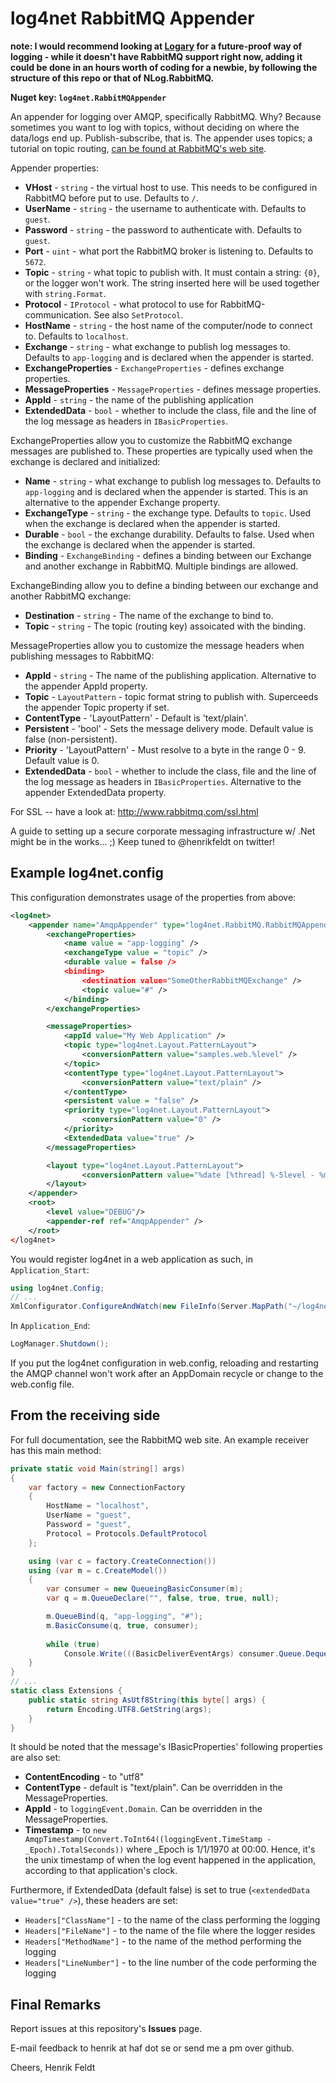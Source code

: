 # log4net RabbitMQ Appender

**note: I would recommend looking at [Logary](https://github.com/logary/logary) for a future-proof way of logging - while it doesn't have RabbitMQ support right now, adding it could be done in an hours worth of coding for a newbie, by following the structure of this repo or that of NLog.RabbitMQ.**

**Nuget key: `log4net.RabbitMQAppender`**

An appender for logging over AMQP, specifically RabbitMQ. Why? Because sometimes you want to log with topics, without deciding on where the data/logs end up. Publish-subscribe, that is. The appender uses topics; a tutorial on topic routing, [can be found at RabbitMQ's web site](http://www.rabbitmq.com/tutorials/tutorial-five-python.html).

Appender properties:

 * **VHost** - `string` - the virtual host to use. This needs to be configured in RabbitMQ before put to use. Defaults to `/`.
 * **UserName** - `string` - the username to authenticate with. Defaults to `guest`.
 * **Password** - `string` - the password to authenticate with. Defaults to `guest`.
 * **Port** - `uint` - what port the RabbitMQ broker is listening to. Defaults to `5672`.
 * **Topic** - `string` - what topic to publish with. It must contain a string: `{0}`, or the logger won't work. The string inserted here will be used together with `string.Format`.
 * **Protocol** - `IProtocol` - what protocol to use for RabbitMQ-communication. See also `SetProtocol`.
 * **HostName** - `string` - the host name of the computer/node to connect to. Defaults to `localhost`.
 * **Exchange** - `string` - what exchange to publish log messages to. Defaults to `app-logging` and is declared when the appender is started.
 * **ExchangeProperties** - `ExchangeProperties` - defines exchange properties.
 * **MessageProperties** - `MessageProperties` - defines message properties.
 * **AppId** - `string` - the name of the publishing application
 * **ExtendedData** - `bool` - whether to include the class, file and the line of the log message as headers in `IBasicProperties`.

ExchangeProperties allow you to customize the RabbitMQ exchange messages are published to.  These properties are typically used when the exchange is 
declared and initialized:

 * **Name** - `string` - what exchange to publish log messages to. Defaults to `app-logging` and is declared when the appender is started.  This is an alternative to the appender Exchange property.
 * **ExchangeType** - `string` - the exchange type. Defaults to `topic`. Used when the exchange is declared when the appender is started.
 * **Durable** - `bool` - the exchange durability. Defaults to false. Used when the exchange is declared when the appender is started.
 * **Binding** - `ExchangeBinding` - defines a binding between our Exchange and another exchange in RabbitMQ. Multiple bindings are allowed.

ExchangeBinding allow you to define a binding between our exchange and another RabbitMQ exchange:

 * **Destination** - `string` - The name of the exchange to bind to.
 * **Topic** - `string` - The topic (routing key) assoicated with the binding.
 
MessageProperties allow you to customize the message headers when publishing messages to RabbitMQ:

 * **AppId** - `string` - The name of the publishing application. Alternative to the appender AppId property.
 * **Topic** - `LayoutPattern` - topic format string to publish with. Superceeds the appender Topic property if set.
 * **ContentType** - 'LayoutPattern' - Default is 'text/plain'.
 * **Persistent** - 'bool' - Sets the message delivery mode. Default value is false (non-persistent).
 * **Priority** - 'LayoutPattern' - Must resolve to a byte in the range 0 - 9. Default value is 0.
 * **ExtendedData** - `bool` - whether to include the class, file and the line of the log message as headers in `IBasicProperties`. Alternative to the appender ExtendedData property.

For SSL -- have a look at: http://www.rabbitmq.com/ssl.html

A guide to setting up a secure corporate messaging infrastructure w/ .Net might be in the works... ;) Keep tuned to @henrikfeldt on twitter!

## Example log4net.config

This configuration demonstrates usage of the properties from above:

```xml
<log4net>
	<appender name="AmqpAppender" type="log4net.RabbitMQ.RabbitMQAppender, log4net.RabbitMQ">
		<exchangeProperties>
			<name value = "app-logging" />
			<exchangeType value = "topic" />
			<durable value = false />
			<binding>
				<destination value="SomeOtherRabbitMQExchange" />
				<topic value="#" />
			</binding>
		</exchangeProperties>

		<messageProperties>
			<appId value="My Web Application" />
			<topic type="log4net.Layout.PatternLayout">
				<conversionPattern value="samples.web.%level" />
			</topic>
			<contentType type="log4net.Layout.PatternLayout">
				<conversionPattern value="text/plain" />
			</contentType>
			<persistent value = "false" />
			<priority type="log4net.Layout.PatternLayout">
				<conversionPattern value="0" />
			</priority>
			<ExtendedData value="true" />
		</messageProperties>

		<layout type="log4net.Layout.PatternLayout">
				<conversionPattern value="%date [%thread] %-5level - %message%newline" />
		</layout>
	</appender>
	<root>
		<level value="DEBUG"/>
		<appender-ref ref="AmqpAppender" />
	</root>
</log4net>
```

You would register log4net in a web application as such, in `Application_Start`:

```csharp
using log4net.Config;
// ...
XmlConfigurator.ConfigureAndWatch(new FileInfo(Server.MapPath("~/log4net.config")));
```

In `Application_End`:

```csharp
LogManager.Shutdown();
```

If you put the log4net configuration in web.config, reloading and restarting the AMQP channel won't work after an AppDomain recycle or change to the web.config file.

## From the receiving side

For full documentation, see the RabbitMQ web site. An example receiver has this main method:

```csharp
private static void Main(string[] args)
{
	var factory = new ConnectionFactory
	{
		HostName = "localhost",
		UserName = "guest",
		Password = "guest",
		Protocol = Protocols.DefaultProtocol
	};

	using (var c = factory.CreateConnection())
	using (var m = c.CreateModel())
	{
		var consumer = new QueueingBasicConsumer(m);
		var q = m.QueueDeclare("", false, true, true, null);

		m.QueueBind(q, "app-logging", "#");
		m.BasicConsume(q, true, consumer);
				
		while (true)
			Console.Write(((BasicDeliverEventArgs) consumer.Queue.Dequeue()).Body.AsUtf8String());
	}
}
// ...
static class Extensions {
	public static string AsUtf8String(this byte[] args) {
		return Encoding.UTF8.GetString(args);
	}
}
```

It should be noted that the message's IBasicProperties' following properties are also set:

 * **ContentEncoding** - to "utf8"
 * **ContentType** - default is "text/plain".  Can be overridden in the MessageProperties.
 * **AppId** - to `loggingEvent.Domain`. Can be overridden in the MessageProperties.
 * **Timestamp** - to `new AmqpTimestamp(Convert.ToInt64((loggingEvent.TimeStamp - _Epoch).TotalSeconds))` where _Epoch is 1/1/1970 at 00:00. Hence, it's the unix timestamp of when the log event happened in the application, according to that application's clock.

Furthermore, if ExtendedData (default false) is set to true (`<extendedData value="true" />`), these headers are set:

 * `Headers["ClassName"]` - to the name of the class performing the logging
 * `Headers["FileName"]` - to the name of the file where the logger resides
 * `Headers["MethodName"]` - to the name of the method performing the logging
 * `Headers["LineNumber"]` - to the line number of the code performing the logging
 
## Final Remarks

Report issues at this repository's **Issues** page.
 
E-mail feedback to henrik at haf dot se or send me a pm over github.

Cheers,
Henrik Feldt
